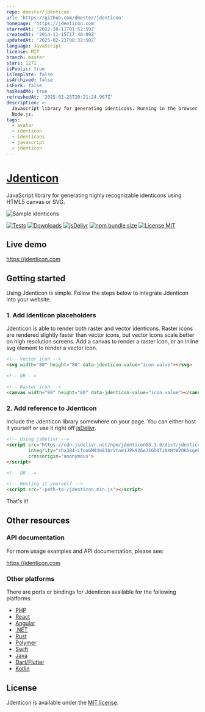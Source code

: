 ```yaml
---
repo: dmester/jdenticon
url: 'https://github.com/dmester/jdenticon'
homepage: 'https://jdenticon.com'
starredAt: '2022-10-11T01:52:59Z'
createdAt: '2014-11-15T17:40:09Z'
updatedAt: '2025-02-23T08:32:50Z'
language: JavaScript
license: MIT
branch: master
stars: 1271
isPublic: true
isTemplate: false
isArchived: false
isFork: false
hasReadMe: true
refreshedAt: '2025-02-25T20:21:24.967Z'
description: >-
  Javascript library for generating identicons. Running in the browser and on
  Node.js.
tags:
  - avatar
  - identicon
  - identicons
  - javascript
  - jdenticon
---
```


# [Jdenticon](https://jdenticon.com)
JavaScript library for generating highly recognizable identicons using HTML5 canvas or SVG.

![Sample identicons](https://jdenticon.com/hosted/github-samples.png)

[![Tests](https://img.shields.io/github/actions/workflow/status/dmester/jdenticon/tests.js.yml?branch=master&style=flat-square)](https://github.com/dmester/jdenticon/actions)
[![Downloads](https://img.shields.io/npm/dt/jdenticon.svg?style=flat-square)](https://www.npmjs.com/package/jdenticon)
[![jsDelivr](https://data.jsdelivr.com/v1/package/npm/jdenticon/badge?style=square)](https://www.jsdelivr.com/package/npm/jdenticon)
[![npm bundle size](https://img.shields.io/bundlephobia/min/jdenticon.svg?style=flat-square)](https://bundlephobia.com/result?p=jdenticon)
[![License MIT](https://img.shields.io/badge/license-MIT-green.svg?style=flat-square)](https://github.com/dmester/jdenticon/blob/master/LICENSE)

## Live demo
https://jdenticon.com

## Getting started
Using Jdenticon is simple. Follow the steps below to integrate Jdenticon into your website.

### 1. Add identicon placeholders
Jdenticon is able to render both raster and vector identicons. Raster icons are rendered 
slightly faster than vector icons, but vector icons scale better on high resolution screens.
Add a canvas to render a raster icon, or an inline svg element to render a vector icon.

```HTML
<!-- Vector icon -->
<svg width="80" height="80" data-jdenticon-value="icon value"></svg>

<!-- OR -->

<!-- Raster icon -->
<canvas width="80" height="80" data-jdenticon-value="icon value"></canvas>
```

### 2. Add reference to Jdenticon
Include the Jdenticon library somewhere on your page. You can either host it yourself or 
use it right off [jsDelivr](https://www.jsdelivr.com).

```HTML
<!-- Using jsDelivr -->
<script src="https://cdn.jsdelivr.net/npm/jdenticon@3.3.0/dist/jdenticon.min.js"
        integrity="sha384-LfouGM03m83ArVtne1JPk926e3SGD0Tz8XHtW2OKGsgeBU/UfR0Fa8eX+UlwSSAZ"
        crossorigin="anonymous">
</script>

<!-- OR -->

<!-- Hosting it yourself -->
<script src="-path-to-/jdenticon.min.js"></script>
```
That's it!

## Other resources
### API documentation
For more usage examples and API documentation, please see:

https://jdenticon.com

### Other platforms
There are ports or bindings for Jdenticon available for the following platforms:

* [PHP](https://github.com/dmester/jdenticon-php/)
* [React](https://www.npmjs.com/package/react-jdenticon)
* [Angular](https://www.npmjs.com/package/ngx-jdenticon)
* [.NET](https://github.com/dmester/jdenticon-net/)
* [Rust](https://github.com/jay3332/rdenticon)
* [Polymer](https://github.com/GeoloeG/identicon-element)
* [Swift](https://github.com/aleph7/jdenticon-swift)
* [Java](https://github.com/sunshower-io/sunshower-arcus/tree/master/arcus-identicon)
* [Dart/Flutter](https://pub.dartlang.org/packages/jdenticon_dart)
* [Kotlin](https://github.com/WycliffeAssociates/jdenticon-kotlin)

## License
Jdenticon is available under the [MIT license](https://github.com/dmester/jdenticon/blob/master/LICENSE).
